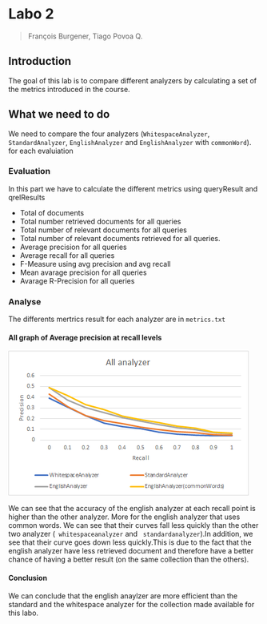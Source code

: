 # Labo 2

> François Burgener, Tiago Povoa Q.

## Introduction

The goal of this lab is to compare different analyzers by calculating a set of the metrics introduced in the
course.

## What we need to do

We need to compare the four analyzers (`WhitespaceAnalyzer`, `StandardAnalyzer`, `EnglishAnalyzer` and `EnglishAnalyzer` with `commonWord`). for each evaluiation

### Evaluation

In this part we have to calculate the different metrics using queryResult and qrelResults
- Total of documents
- Total number retrieved documents for all queries
- Total number of relevant documents for all queries
- Total number of relevant documents retrieved for all queries.
- Average precision for all queries
- Average recall for all queries
- F-Measure using avg precision and avg recall 
- Mean avarage precision for all queries
- Avarage R-Precision for all queries


### Analyse
The differents mertrics result for each analyzer are in ``metrics.txt``

#### All graph of Average precision at recall levels

![allAnalyzer](graph/allAnalyzer.png)

We can see that the accuracy of the english analyzer at each recall point is higher than the other analyzer. More for the english analyzer that uses common words. We can see that their curves fall less quickly than the other two analyzer (`` whitespaceanalyzer`` and `` standardanalyzer``).In addition, we see that their curve goes down less quickly.This is due to the fact that the english analyzer have less retrieved document and therefore have a better chance of having a better result (on the same collection than the others).

#### Conclusion

We can conclude that the english anaylzer are more efficient than the standard and the whitespace analyzer for the collection made available for this labo.



